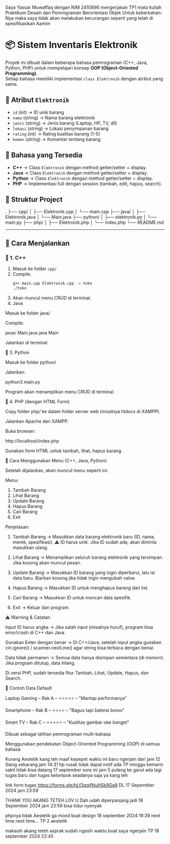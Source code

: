 Saya Yassar Muwaffaq dengan NIM 2410896 mengerjakan
TP1 mata kuliah Praktikum Desain dan Pemrograman Berorientasi Objek
Untuk keberkahan-Nya maka saya tidak akan
melakukan kecurangan seperti yang telah di spesifikasikan
                Aamiin

# 📦 Sistem Inventaris Elektronik

Proyek ini dibuat dalam beberapa bahasa pemrograman (C++, Java, Python, PHP) untuk mempelajari konsep **OOP (Object-Oriented Programming)**.  
Setiap bahasa memiliki implementasi `class Elektronik` dengan atribut yang sama.

## 📌 Atribut `Elektronik`
- `id` (int) → ID unik barang  
- `nama` (string) → Nama barang elektronik  
- `jenis` (string) → Jenis barang (Laptop, HP, TV, dll)  
- `lokasi` (string) → Lokasi penyimpanan barang  
- `rating` (int) → Rating kualitas barang (1-5)  
- `komen` (string) → Komentar tentang barang  

## 🚀 Bahasa yang Tersedia
- **C++** → Class `Elektronik` dengan method getter/setter + display.  
- **Java** → Class `Elektronik` dengan method getter/setter + display.  
- **Python** → Class `Elektronik` dengan method getter/setter + display.  
- **PHP** → Implementasi full dengan session (tambah, edit, hapus, search).  

## 📂 Struktur Project

.
├── cpp/
│ ├── Elektronik.cpp
│ └── main.cpp
├── java/
│ ├── Elektronik.java
│ └── Main.java
├── python/
│ ├── elektronik.py
│ └── main.py
├── php/
│ ├── Elektronik.php
│ └── index.php
└── README.md


---

## 🚀 Cara Menjalankan

### 🔹 1. C++
1. Masuk ke folder `cpp/`
2. Compile:
   ```bash
   g++ main.cpp Elektronik.cpp -o toko
   ./toko
3. Akan muncul menu CRUD di terminal.
2. Java

Masuk ke folder java/

Compile:

javac Main.java
java Main


Jalankan di terminal.

🔹 3. Python

Masuk ke folder python/

Jalankan:

python3 main.py


Program akan menampilkan menu CRUD di terminal.

🔹 4. PHP (dengan HTML Form)

Copy folder php/ ke dalam folder server web (misalnya htdocs di XAMPP).

Jalankan Apache dari XAMPP.

Buka browser:

http://localhost/index.php


Gunakan form HTML untuk tambah, lihat, hapus barang.

📖 Cara Menggunakan Menu (C++, Java, Python)

Setelah dijalankan, akan muncul menu seperti ini:

Menu:
1. Tambah Barang
2. Lihat Barang
3. Update Barang
4. Hapus Barang
5. Cari Barang
6. Exit

Penjelasan:

1. Tambah Barang → Masukkan data barang elektronik baru (ID, nama, merek, spesifikasi).
⚠️ ID harus unik. Jika ID sudah ada, akan diminta masukkan ulang.

2. Lihat Barang → Menampilkan seluruh barang elektronik yang tersimpan. Jika kosong akan muncul pesan.

3. Update Barang → Masukkan ID barang yang ingin diperbarui, lalu isi data baru. Biarkan kosong jika tidak ingin mengubah value.

4. Hapus Barang → Masukkan ID untuk menghapus barang dari list.

5. Cari Barang → Masukkan ID untuk mencari data spesifik.

6. Exit → Keluar dari program.

⚠️ Warning & Catatan

Input ID harus angka → Jika salah input (misalnya huruf), program bisa error/crash di C++ dan Java.

Gunakan Enter dengan benar → Di C++/Java, setelah input angka gunakan cin.ignore() / scanner.nextLine() agar string bisa terbaca dengan benar.

Data tidak permanen → Semua data hanya disimpan sementara (di memori). Jika program ditutup, data hilang.

Di versi PHP, sudah tersedia fitur Tambah, Lihat, Update, Hapus, dan Search.

📌 Contoh Data Default

Laptop Gaming – Rak A – ⭐⭐⭐⭐⭐ – "Mantap performanya"

Smartphone – Rak B – ⭐⭐⭐⭐ – "Bagus tapi baterai boros"

Smart TV – Rak C – ⭐⭐⭐⭐⭐ – "Kualitas gambar oke banget"

Dibuat sebagai latihan pemrograman multi-bahasa

Menggunakan pendekatan Object-Oriented Programming (OOP) di semua bahasa

Kurang Aestetik kang teh maaf kepepet waktu ini baru ngerjain dari jam 12 Siang sekarang jam 14:31 
hp rusak tidak dapat notif ada TP minggu kemarin sakit tidak bisa datang 17 september sore ini jam 5 
pulang ke garut ada lagi tugas baru dan tugas kelompok seadanya saja ya kang teh 

link form tugas https://forms.gle/hLf3qgifNuHSk9Ge8 DL 17 Sepemtber 2024 jam 23:59

THANK YOU AKANG TETEH LOV U Dah udah diperpanjang jadi 18 September 2024 jam 23:59
bisa tidur nyenyak

phpnya tidak Aestetik ga mood buat design 18 september 2024 19:39
next time next time... TP 2 aestetik 

makasih akang teteh asprak sudah ngasih waktu buat saya ngerjain TP 18 september 2024 22:45